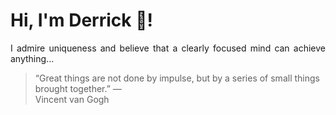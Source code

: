 # Hi, I'm Derrick 👋!
<p align="justify">I admire uniqueness and believe that a clearly focused mind can achieve anything...</p> 
<!-- #quote-start -->
<blockquote>&ldquo;Great things are not done by impulse, but by a series of small things brought together.&rdquo; &mdash; <footer>Vincent van Gogh</footer></blockquote>
<!-- #quote-end -->
